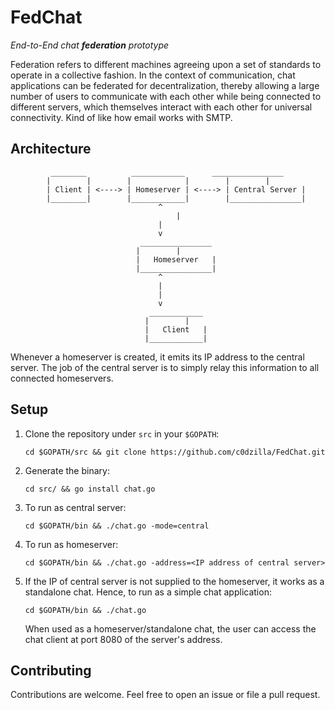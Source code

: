 # FedChat

_End-to-End chat **federation** prototype_

Federation refers to different machines agreeing upon a set of standards to operate in a collective fashion. In the context of communication, chat applications can be federated for decentralization, thereby allowing a large number of users to communicate with each other while being connected to different servers, which themselves interact with each other for universal connectivity. Kind of like how email works with SMTP.

## Architecture

```
   		 ________          ____________		 ________________
		|        |        |            |        |		 |		
   		| Client | <----> | Homeserver | <----> | Central Server |
   		|________|        |____________|        |________________|		
								 ^
   							         |
								 |
								 v
							 ________________
							|		 |
							|   Homeserver   |
							|________________|
								 ^
								 |
								 |
								 v
							   ____________
							  |	       |
							  |   Client   |
							  |____________|

```

Whenever a homeserver is created, it emits its IP address to the central server. The job of the central server is to simply relay this information to all connected homeservers.
                             
## Setup

1. Clone the repository under `src` in your `$GOPATH`:

   ``` cd $GOPATH/src && git clone https://github.com/c0dzilla/FedChat.git ```

2. Generate the binary:

   ``` cd src/ && go install chat.go ```

3. To run as central server:

   ``` cd $GOPATH/bin && ./chat.go -mode=central ```

4. To run as homeserver:

   ``` cd $GOPATH/bin && ./chat.go -address=<IP address of central server> ```

5. If the IP of central server is not supplied to the homeserver, it works as a standalone chat. Hence, to run as a simple chat application:

   ``` cd $GOPATH/bin && ./chat.go ```

   When used as a homeserver/standalone chat, the user can access the chat client at port 8080 of the server's address.

## Contributing

Contributions are welcome. Feel free to open an issue or file a pull request.
